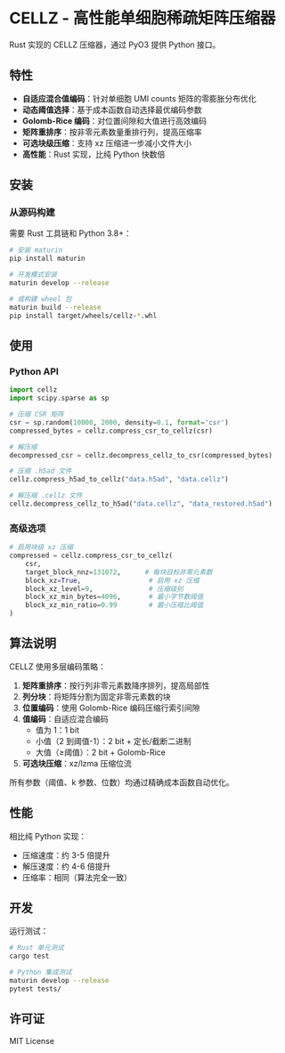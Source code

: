 # CELLZ - 高性能单细胞稀疏矩阵压缩器

Rust 实现的 CELLZ 压缩器，通过 PyO3 提供 Python 接口。

## 特性

- **自适应混合值编码**：针对单细胞 UMI counts 矩阵的零膨胀分布优化
- **动态阈值选择**：基于成本函数自动选择最优编码参数
- **Golomb-Rice 编码**：对位置间隙和大值进行高效编码
- **矩阵重排序**：按非零元素数量重排行列，提高压缩率
- **可选块级压缩**：支持 xz 压缩进一步减小文件大小
- **高性能**：Rust 实现，比纯 Python 快数倍

## 安装

### 从源码构建

需要 Rust 工具链和 Python 3.8+：

```bash
# 安装 maturin
pip install maturin

# 开发模式安装
maturin develop --release

# 或构建 wheel 包
maturin build --release
pip install target/wheels/cellz-*.whl
```

## 使用

### Python API

```python
import cellz
import scipy.sparse as sp

# 压缩 CSR 矩阵
csr = sp.random(10000, 2000, density=0.1, format='csr')
compressed_bytes = cellz.compress_csr_to_cellz(csr)

# 解压缩
decompressed_csr = cellz.decompress_cellz_to_csr(compressed_bytes)

# 压缩 .h5ad 文件
cellz.compress_h5ad_to_cellz("data.h5ad", "data.cellz")

# 解压缩 .cellz 文件
cellz.decompress_cellz_to_h5ad("data.cellz", "data_restored.h5ad")
```

### 高级选项

```python
# 启用块级 xz 压缩
compressed = cellz.compress_csr_to_cellz(
    csr,
    target_block_nnz=131072,      # 每块目标非零元素数
    block_xz=True,                 # 启用 xz 压缩
    block_xz_level=9,              # 压缩级别
    block_xz_min_bytes=4096,       # 最小字节数阈值
    block_xz_min_ratio=0.99        # 最小压缩比阈值
)
```

## 算法说明

CELLZ 使用多层编码策略：

1. **矩阵重排序**：按行列非零元素数降序排列，提高局部性
2. **列分块**：将矩阵分割为固定非零元素数的块
3. **位置编码**：使用 Golomb-Rice 编码压缩行索引间隙
4. **值编码**：自适应混合编码
   - 值为 1：1 bit
   - 小值（2 到阈值-1）：2 bit + 定长/截断二进制
   - 大值（≥阈值）：2 bit + Golomb-Rice
5. **可选块压缩**：xz/lzma 压缩位流

所有参数（阈值、k 参数、位数）均通过精确成本函数自动优化。

## 性能

相比纯 Python 实现：
- 压缩速度：约 3-5 倍提升
- 解压速度：约 4-6 倍提升
- 压缩率：相同（算法完全一致）

## 开发

运行测试：

```bash
# Rust 单元测试
cargo test

# Python 集成测试
maturin develop --release
pytest tests/
```

## 许可证

MIT License

